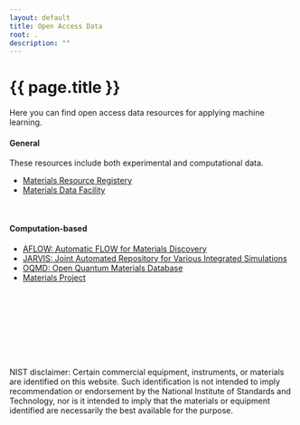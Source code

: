 ```yaml
---
layout: default
title: Open Access Data 
root: .
description: ""
---
```


# {{ page.title }}

Here you can find open access data resources for applying machine learning.

#### General
These resources include both experimental and computational data.
- [Materials Resource Registery](https://materials.registry.nist.gov/)
- [Materials Data Facility](https://www.materialsdatafacility.org/)
<br>

#### Computation-based
- [AFLOW: Automatic FLOW for Materials Discovery](http://www.aflow.org/)
- [JARVIS: Joint Automated Repository for Various Integrated Simulations](https://jarvis.nist.gov/)
- [OQMD: Open Quantum Materials Database](http://oqmd.org/)
- [Materials Project](https://materialsproject.org/)

<br>
<br>
<br>
<br>
<br>
<br>
<br>
<br>
NIST disclaimer: Certain commercial equipment, instruments, or materials are identified on this website.  Such identification is not intended to imply recommendation or endorsement by the National Institute of Standards and Technology, nor is it intended to imply that the materials or equipment identified are necessarily the best available for the purpose.
